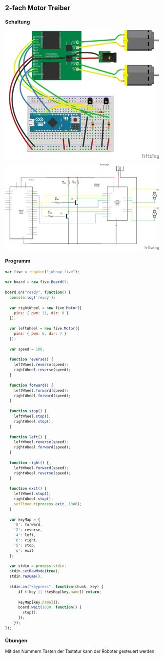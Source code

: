 ## 2-fach Motor Treiber

### Schaltung

![Verdrahtung](../../images/circ/dual-motor-driver_Steckplatine.png "Verdrahtung")

![Schaltplan](../../images/circ/dual-motor-driver_Schaltplan.png "Schaltplan")

### Programm

```JavaScript
var five = require("johnny-five");

var board = new five.Board();

board.on("ready", function() {
  console.log('ready');

  var rightWheel = new five.Motor({
    pins: { pwm: 11, dir: 8 }
  });

  var leftWheel = new five.Motor({
    pins: { pwm: 6, dir: 7 }
  });

  var speed = 100;

  function reverse() {
    leftWheel.reverse(speed);
    rightWheel.reverse(speed);
  }

  function forward() {
    leftWheel.forward(speed);
    rightWheel.forward(speed);
  }

  function stop() {
    leftWheel.stop();
    rightWheel.stop();
  }

  function left() {
    leftWheel.reverse(speed);
    rightWheel.forward(speed);
  }

  function right() {
    leftWheel.forward(speed);
    rightWheel.reverse(speed);
  }

  function exit() {
    leftWheel.stop();
    rightWheel.stop();
    setTimeout(process.exit, 1000);
  }

  var keyMap = {
    '8': forward,
    '2': reverse,
    '4': left,
    '6': right,
    '5': stop,
    'q': exit
  };

  var stdin = process.stdin;
  stdin.setRawMode(true);
  stdin.resume();

  stdin.on("keypress", function(chunk, key) {
      if (!key || !keyMap[key.name]) return;      

      keyMap[key.name]();
      board.wait(1000, function() {
        stop();
      });
    });
});
```

### Übungen

Mit den Nummern Tasten der Tastatur kann der Roboter gesteuert werden. 
